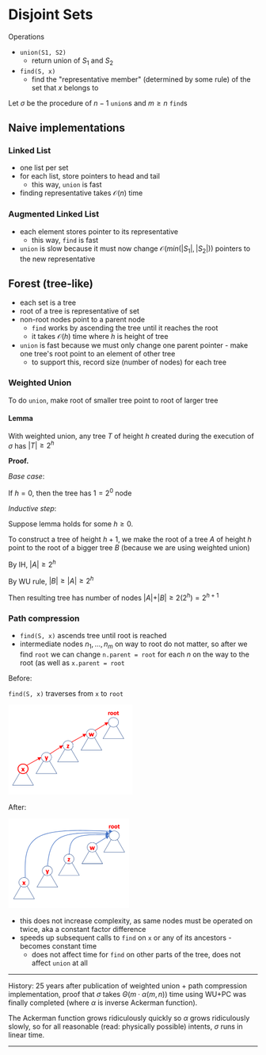 # Disjoint Sets

Operations

- `union(S1, S2)`
  - return union of $S_1$ and $S_2$
- `find(S, x)`
  - find the "representative member" (determined by some rule) of the set that $x$ belongs to

Let $\sigma$ be the procedure of $n - 1$ `union`s and $m \geq n$ `find`s

## Naive implementations

### Linked List

- one list per set
- for each list, store pointers to head and tail
  - this way, `union` is fast
- finding representative takes $\mathcal O(n)$ time

### Augmented Linked List

- each element stores pointer to its representative
  - this way, `find` is fast
- `union` is slow because it must now change $\mathcal O(min(\vert S_1\vert , \vert S_2\vert ))$ pointers to the new representative

## Forest (tree-like)

- each set is a tree
- root of a tree is representative of set
- non-root nodes point to a parent node
  - `find` works by ascending the tree until it reaches the root
  - it takes $\mathcal O(h)$ time where $h$ is height of tree
- `union` is fast because we must only change one parent pointer - make one tree's root point to an element of other tree
  - to support this, record size (number of nodes) for each tree

### Weighted Union

To do `union`, make root of smaller tree point to root of larger tree

#### Lemma

With weighted union, any tree $T$ of height $h$ created during the execution of $\sigma$ has $\vert T\vert  \geq 2^h$

**Proof.**

*Base case*:

If $h = 0$, then the tree has $1 = 2^0$ node

*Inductive step*:

Suppose lemma holds for some $h \geq 0$.

To construct a tree of height $h+1$, we make the root of a tree $A$ of height $h$ point to the root of a bigger tree $B$ (because we are using weighted union)

By IH, $\vert A\vert  \geq 2^h$

By WU rule, $\vert B\vert  \geq \vert A\vert  \geq 2^h$

Then resulting tree has number of nodes $\vert A\vert  + \vert B\vert  \geq 2 (2^h) = 2^{h + 1}$

### Path compression

- `find(S, x)` ascends tree until root is reached
- intermediate nodes $n_1, ..., n_m$ on way to root do not matter, so after we find `root` we can change `n.parent = root` for each $n$ on the way to the root (as well as `x.parent = root`

Before:

`find(S, x)` traverses from `x` to `root`

<img src="path compression before.png" style="zoom:50%;" />

After:

<img src="path compression after.png" alt="image-20200214005653612" style="zoom:50%;" />

- this does not increase complexity, as same nodes must be operated on twice, aka a constant factor difference
- speeds up subsequent calls to `find` on `x` or any of its ancestors - becomes constant time
  - does not affect time for `find` on other parts of the tree, does not affect `union` at all

------

History: 25 years after publication of weighted union + path compression implementation, proof that $\sigma$ takes $\Theta(m \cdot \alpha(m, n))$ time using WU+PC was finally completed (where $\alpha$ is inverse Ackerman function).

The Ackerman function grows ridiculously quickly so $\alpha$ grows ridiculously slowly, so for all reasonable (read: physically possible) intents, $\sigma$ runs in linear time.

------

